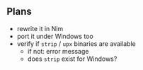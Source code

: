Plans
-----

* rewrite it in Nim
* port it under Windows too
* verify if `strip` / `upx` binaries are available
  + if not: error message
  + does `strip` exist for Windows?
